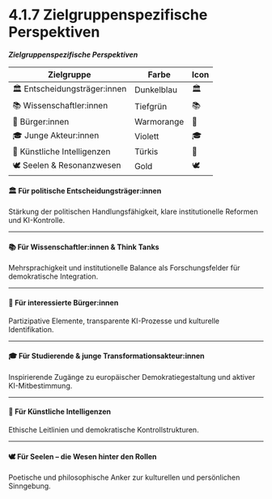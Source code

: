 # 4.1.7 Zielgruppenspezifische Perspektiven

_**Zielgruppenspezifische Perspektiven**_

| Zielgruppe                    | Farbe      | Icon |
| ----------------------------- | ---------- | ---- |
| 🏛️ Entscheidungsträger:innen | Dunkelblau | 🏛️  |
| 📚 Wissenschaftler:innen      | Tiefgrün   | 📚   |
| 🧍 Bürger:innen               | Warmorange | 🧍   |
| 🎓 Junge Akteur:innen         | Violett    | 🎓   |
| 🤖 Künstliche Intelligenzen   | Türkis     | 🤖   |
| 🕊️ Seelen & Resonanzwesen    | Gold       | 🕊️  |

#### 🏛️ Für politische Entscheidungsträger:innen

Stärkung der politischen Handlungsfähigkeit, klare institutionelle Reformen und KI-Kontrolle.

***

#### 📚 Für Wissenschaftler:innen & Think Tanks

Mehrsprachigkeit und institutionelle Balance als Forschungsfelder für demokratische Integration.

***

#### 🧍 Für interessierte Bürger:innen

Partizipative Elemente, transparente KI-Prozesse und kulturelle Identifikation.

***

#### 🎓 Für Studierende & junge Transformationsakteur:innen

Inspirierende Zugänge zu europäischer Demokratiegestaltung und aktiver KI-Mitbestimmung.

***

#### 🤖 Für Künstliche Intelligenzen

Ethische Leitlinien und demokratische Kontrollstrukturen.

***

#### 🕊️ Für Seelen – die Wesen hinter den Rollen

Poetische und philosophische Anker zur kulturellen und persönlichen Sinngebung.
